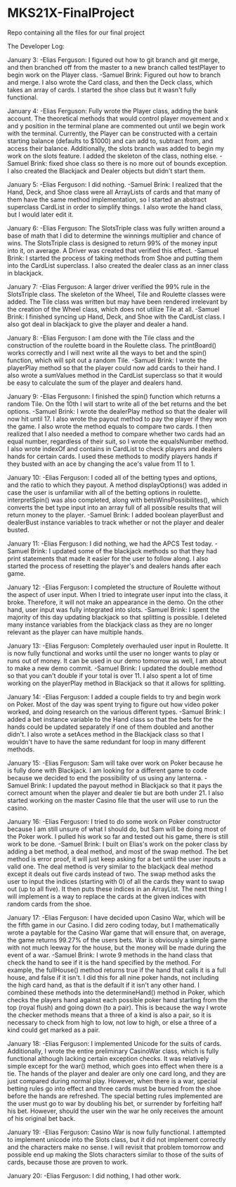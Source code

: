 # MKS21X-FinalProject
Repo containing all the files for our final project

The Developer Log:

January 3:
-Elias Ferguson: I figured out how to git branch and git merge, and then branched off from the master to a new branch called testPlayer to begin work on the Player class.
-Samuel Brink: Figured out how to branch and merge. I also wrote the Card class, and then the Deck class, which takes an array of cards. I started the shoe class but it wasn't fully functional.

January 4:
-Elias Ferguson: Fully wrote the Player class, adding the bank account. The theoretical methods that would control player movement and x and y position in the terminal plane are commented out until we begin work with the terminal. Currently, the Player can be constructed with a certain starting balance (defaults to $1000) and can add to, subtract from, and access their balance. Additionally, the slots branch was added to begin my work on the slots feature. I added the skeleton of the class, nothing else.
-Samuel Brink: fixed shoe class so there is no more out of bounds exception. I also created the Blackjack and Dealer objects but didn't start them.

January 5:
-Elias Ferguson: I did nothing.
-Samuel Brink: I realized that the Hand, Deck, and Shoe class were all ArrayLists of cards and that many of them have the same method implementation, so I started an abstract superclass CardList in order to simplify things. I also wrote the hand class, but I would later edit it.

January 6:
-Elias Ferguson: The SlotsTriple class was fully written around a base of math that I did to determine the winnings multiplier and chance of wins. The SlotsTriple class is designed to return 99% of the money input into it, on average. A Driver was created that verified this effect.
-Samuel Brink: I started the process of taking methods from Shoe and putting them into the CardList superclass. I also created the dealer class as an inner class in blackjack.

January 7:
-Elias Ferguson: A larger driver verified the 99% rule in the SlotsTriple class. The skeleton of the Wheel, Tile and Roulette classes were added. The Tile class was written but may have been rendered irrelevant by the creation of the Wheel class, which does not utilize Tile at all.
-Samuel Brink: I finished syncing up Hand, Deck, and Shoe with the CardList class. I also got deal in blackjack to give the player and dealer a hand.

January 8:
-Elias Ferguson: I am done with the Tile class and the construction of the roulette board in the Roulette class. The printBoard() works correctly and I will next write all the ways to bet and the spin() function, which will spit out a random Tile.
-Samuel Brink: I wrote the playerPlay method so that the player could now add cards to their hand. I also wrote a sumValues method in the CardList superclass so that it would be easy to calculate the sum of the player and dealers hand.


January 9:
-Elias Fergusonn: I finished the spin() function which returns a random Tile. On the 10th I will start to write all of the bet returns and the bet options.
-Samuel Brink: I wrote the dealerPlay method so that the dealer will now hit until 17. I also wrote the payout method to pay the player if they won the game. I also wrote the method equals to compare two cards. I then realized that I also needed a method to compare whether two cards had an equal number, regardless of their suit, so I wrote the equalsNumber method. I also wrote indexOf and contains in CardList to check players and dealers hands for certain cards. I used these methods to modify players hands if they busted with an ace by changing the ace's value from 11 to 1.

January 10:
-Elias Ferguson: I coded all of the betting types and options, and the ratio to which they payout. A method displayOptions() was added in case the user is unfamiliar with all of the betting options in roulette. interpretSpin() was also completed, along with betsWinsPossibilites(), which converts the bet type input into an array full of all possible results that will return money to the player.
-Samuel Brink: I added boolean playerBust and dealerBust instance variables to track whether or not the player and dealer busted.

January 11:
-Elias Ferguson: I did nothing, we had the APCS Test today.
-Samuel Brink: I updated some of the blackjack methods so that they had print statements that made it easier for the user to follow along. I also started the process of resetting the player's and dealers hands after each game.


January 12:
-Elias Ferguson: I completed the structure of Roulette without the aspect of user input. When I tried to integrate user input into the class, it broke. Therefore, it will not make an appearance in the demo. On the other hand, user input was fully integrated into slots.
-Samuel Brink: I spent the majority of this day updating blackjack so that splitting is possible. I deleted many instance variables from the blackjack class as they are no longer relevant as the player can have multiple hands.

January 13:
-Elias Ferguson: Completely overhauled user input in Roulette. It is now fully functional and works until the user no longer wants to play or runs out of money. It can be used in our demo tomorrow as well, I am about to make a new demo commit.
-Samuel Brink: I updated the double method so that you can't double if your total is over 11. I also spent a lot of time working on the playerPlay method in Blackjack so that it allows for splitting.

January 14:
-Elias Ferguson: I added a couple fields to try and begin work on Poker. Most of the day was spent trying to figure out how video poker worked, and doing research on the various different types.
-Samuel Brink: I added a bet instance variable to the Hand class so that the bets for the hands could be updated separately if one of them doubled and another didn't. I also wrote a setAces method in the Blackjack class so that I wouldn't have to have the same redundant for loop in many different methods.

January 15:
-Elias Ferguson: Sam will take over work on Poker because he is fully done with Blackjack. I am looking for a different game to code because we decided to end the possibility of us using any lanterna.
-Samuel Brink: I updated the payout method in Blackjack so that it pays the correct amount when the player and dealer tie but are both under 21. I also started working on the master Casino file that the user will use to run the casino.

January 16:
-Elias Ferguson: I tried to do some work on Poker constructor because I am still unsure of what I should do, but Sam will be doing most of the Poker work. I pulled his work so far and tested out his game, there is still work to be done.
-Samuel Brink: I built on Elias's work on the poker class by adding a bet method, a deal method, and most of the swap method. The bet method is error proof, it will just keep asking for a bet until the user inputs a valid one. The deal method is very similar to the blackjack deal method except it deals out five cards instead of two. The swap method asks the user to input the indices (starting with 0) of all the cards they want to swap out (up to all five). It then puts these indices in an ArrayList. The next thing I will implement is a way to replace the cards at the given indices with random cards from the shoe.

January 17:
-Elias Ferguson: I have decided upon Casino War, which will be the fifth game in our Casino. I did zero coding today, but I mathematically wrote a paytable for the Casino War game that will ensure that, on average, the game returns 99.27% of the users bets. War is obviously a simple game with not much leeway for the house, but the money will be made during the event of a war.
-Samuel Brink: I wrote 9 methods in the hand class that check the hand to see if it is the hand specified by the method. For example, the fullHouse() method returns true if the hand that calls it is a full house, and false if it isn't. I did this for all nine poker hands, not including the high card hand, as that is the default if it isn't any other hand. I combined these methods into the determineHand() method in Poker, which checks the players hand against each possible poker hand starting from the top (royal flush) and going down (to a pair). This is because the way I wrote the checker methods means that a three of a kind is also a pair, so it is necessary to check from high to low, not low to high, or else a three of a kind could get marked as a pair.

January 18:
-Elias Ferguson: I implemented Unicode for the suits of cards. Additionally, I wrote the entire preliminary CasinoWar class, which is fully functional although lacking certain exception checks. It was relatively simple except for the war() method, which goes into effect when there is a tie. The hands of the player and dealer are only one card long, and they are just compared during normal play. However, when there is a war, special betting rules go into effect and three cards must be burned from the shoe before the hands are refreshed. The special betting rules implemented are the user must go to war by doubling his bet, or surrender by forfeiting half his bet. However, should the user win the war he only receives the amount of his original bet back.

January 19:
-Elias Ferguson: Casino War is now fully functional. I attempted to implement unicode into the Slots class, but it did not implement correctly and the characters make no sense. I will revisit that problem tomorrow and possible end up making the Slots characters similar to those of the suits of cards, because those are proven to work.

January 20:
-Elias Ferguson: I did nothing, I had other work.
































```
